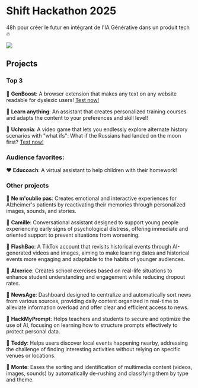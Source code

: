 
# Shift Hackathon 2025

48h pour créer le futur en intégrant de l'IA Générative dans un produit tech 🔥

![](./assets/header.jpeg)

## Projects

### Top 3

🥇 **GenBoost**: A browser extension that makes any text on any website readable for dyslexic users! [Test now!](https://wikipedys.expo.app/)

🥈 **Learn anything**: An assistant that creates personalized training courses and adapts the content to your preferences and skill level!

🥉 **Uchronia**: A video game that lets you endlessly explore alternate history scenarios with "what ifs": What if the Russians had landed on the moon first? [Test now!](https://uchronia-neon.vercel.app/)

### Audience favorites:

❤️  **Educoach**: A virtual assistant to help children with their homework!

### Other projects

🧨 **Ne m'oublie pas**: Creates emotional and interactive experiences for Alzheimer's patients by reactivating their memories through personalized images, sounds, and stories.

🧨 **Camille**: Conversational assistant designed to support young people experiencing early signs of psychological distress, offering immediate and oriented support to prevent situations from worsening.

🧨 **FlashBac**: A TikTok account that revisits historical events through AI-generated videos and images, aiming to make learning dates and historical events more engaging and adaptable to the habits of younger audiences.

🧨 **AIxerice**: Creates school exercises based on real-life situations to enhance student understanding and engagement while reducing dropout rates.

🧨 **NewsAge**: Dashboard designed to centralize and automatically sort news from various sources, providing daily content organized in real-time to alleviate information overload and offer clear and efficient access to news.

🧨 **HackMyPrompt**: Helps teachers and students to secure and optimize the use of AI, focusing on learning how to structure prompts effectively to protect personal data.

🧨 **Teddy**: Helps users discover local events happening nearby, addressing the challenge of finding interesting activities without relying on specific venues or locations.

🧨 **Monte**: Eases the sorting and identification of multimedia content (videos, images, sounds) by automatically de-rushing and classifying them by type and theme.
